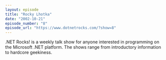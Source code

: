 ```yaml
---
layout: episode
title: "Rocky Lhotka"
date: "2002-10-21"
episode_number: "8"
episode_url: "https://www.dotnetrocks.com/?show=8"
---
```


.NET Rocks! is a weekly talk show for anyone interested in programming on the Microsoft .NET platform. The shows range from introductory information to hardcore geekiness.
